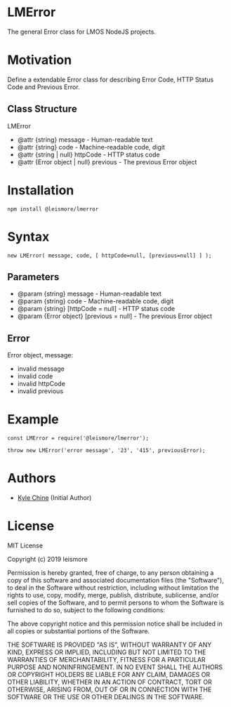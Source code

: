 # LMError

The general Error class for LMOS NodeJS projects.

# Motivation

Define a extendable Error class for describing Error Code, HTTP Status Code and Previous Error.

## Class Structure

LMError

*   @attr {string}               message    - Human-readable text
*   @attr {string}               code       - Machine-readable code, digit
*   @attr {string       | null}  httpCode   - HTTP status code
*   @attr {Error object | null}  previous   - The previous Error object

# Installation

`npm install @leismore/lmerror`

# Syntax

`new LMError( message, code, [ httpCode=null, [previous=null] ] );`

## Parameters

* @param {string}       message             - Human-readable text
* @param {string}       code                - Machine-readable code, digit
* @param {string}       [httpCode = null]   - HTTP status code
* @param {Error object} [previous = null]   - The previous Error object

## Error

Error object, message:

*   invalid message
*   invalid code
*   invalid httpCode
*   invalid previous

# Example

```
const LMError = require('@leismore/lmerror');

throw new LMError('error message', '23', '415', previousError);
```

# Authors

* [Kyle Chine](https://www.kylechine.name) (Initial Author)

# License

MIT License

Copyright (c) 2019 leismore

Permission is hereby granted, free of charge, to any person obtaining a copy
of this software and associated documentation files (the "Software"), to deal
in the Software without restriction, including without limitation the rights
to use, copy, modify, merge, publish, distribute, sublicense, and/or sell
copies of the Software, and to permit persons to whom the Software is
furnished to do so, subject to the following conditions:

The above copyright notice and this permission notice shall be included in all
copies or substantial portions of the Software.

THE SOFTWARE IS PROVIDED "AS IS", WITHOUT WARRANTY OF ANY KIND, EXPRESS OR
IMPLIED, INCLUDING BUT NOT LIMITED TO THE WARRANTIES OF MERCHANTABILITY,
FITNESS FOR A PARTICULAR PURPOSE AND NONINFRINGEMENT. IN NO EVENT SHALL THE
AUTHORS OR COPYRIGHT HOLDERS BE LIABLE FOR ANY CLAIM, DAMAGES OR OTHER
LIABILITY, WHETHER IN AN ACTION OF CONTRACT, TORT OR OTHERWISE, ARISING FROM,
OUT OF OR IN CONNECTION WITH THE SOFTWARE OR THE USE OR OTHER DEALINGS IN THE
SOFTWARE.
